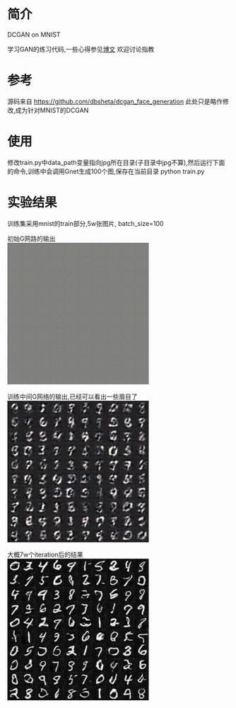 # 简介
DCGAN on MNIST

学习GAN的练习代码,一些心得参见[博文](https://blog.csdn.net/z0n1l2/article/details/80693665) 欢迎讨论指教

# 参考
源码来自 https://github.com/dbsheta/dcgan_face_generation
此处只是略作修改,成为针对MNIST的DCGAN

# 使用
修改train.py中data_path变量指向jpg所在目录(子目录中jpg不算),然后运行下面的命令,训练中会调用Gnet生成100个图,保存在当前目录
python train.py 

# 实验结果
训练集采用mnist的train部分,5w张图片, batch_size=100

初始G网路的输出   
![初始](https://github.com/z01nl1o02/toy-gan/blob/master/result/Gnet-output-%E5%88%9D%E5%A7%8B.jpg)     

训练中间G网络的输出,已经可以看出一些眉目了    
![中间](https://github.com/z01nl1o02/toy-gan/blob/master/result/Gnet-output-%E4%B8%AD%E9%97%B4%E8%BF%87%E7%A8%8B.jpg)     

大概7w个iteration后的结果   
![结果](https://github.com/z01nl1o02/toy-gan/blob/master/result/Gnet-output-%E6%9C%80%E7%BB%88%E7%BB%93%E6%9E%9C.jpg)  



